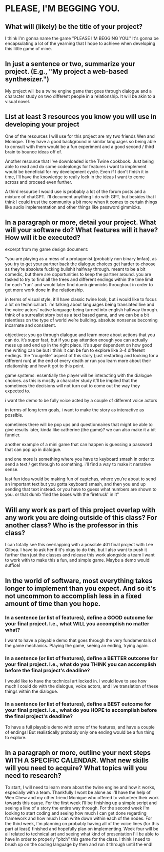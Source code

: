 # PLEASE, I'M BEGGING YOU.

## What will (likely) be the title of your project?

I think I'm gonna name the game "PLEASE I'M BEGGING YOU." It's gonna be encapsulating a lot of the yearning that I hope to achieve when developing this little game of mine.

## In just a sentence or two, summarize your project. (E.g., "My project a web-based synthesizer.")

My project will be a twine engine game that goes through dialogue and a character study on two different people in a relationship. It will be akin to a visual novel.

## List at least 3 resources you know you will use in developing your project

One of the resources I will use for this project are my two friends Wen and Monique. They have a good background in similar languages so being able to consult with them would be a fun experiment and a good second / third brain to bounce ideas off of.

Another resource that I've downloaded is the Twine cookbook. Just being able to read and do some codealongs for features i want to implement would be beneficial for my development cycle. Even if I don't finish it in time, I'll have the knowledge to really lock in the ideas I want to come across and proceed even further.

A third resource I would use is probably a lot of the forum posts and a mixture of chatGPT. I'll document anything I do with GPT, but besides that I think I could trust the community a bit more when it comes to certain things like audio implementation and other things like password gimmicks.

## In a paragraph or more, detail your project. What will your software do? What features will it have? How will it be executed?

excerpt from my game design document:

"you are playing as a mess of a protagonist (probably non binary lmfao), as you try to get your partner back the dialogue choices get harder to choose as they’re absolute fucking bullshit halfway through. meant to be a bit comedic, but there are opportunities to keep the partner around. you are tasked to try to find all the trees and different endings within the time limit for each “run” and would later find dumb gimmicks throughout in order to get more work done in the relationship.

in terms of visual style, it'll have classic twine look, but i would like to focus a lot on technical art. i’m talking about languages being translated live and the voice actors’ native language being turned into english halfway through. think of a surrealist story but as a text based game, and we can be a bit relentless on the type of world we’re building. absolute nonsense becoming incarnate and consistent.

objectives: you go through dialogue and learn more about actions that you can do. it’s super fast, but if you pay attention enough you can actually mess up and end up in the right place. it’s super dependent on how good the writing can be but i think it can be fun to explore like 3-4 different endings. the “rougelite” aspect of this story (just restarting and looking for a different run) at the end of every death or run you learn more about their relationship and how it got to this point.

game systems: essentially the player will be interacting with the dialogue choices. as this is mostly a character study it’ll be implied that the sometimes the decisions will not turn out to come out the way they expected to. 

i want the demo to be fully voice acted by a couple of different voice actors

in terms of long term goals, i want to make the story as interactive as possible.

sometimes there will be pop ups and questionnaires that might be able to give results later, kinda like catherine (the game)? we can also make it a bit funnier.

another example of a mini game that can happen is guessing a password that can pop up in dialogue.

and one more is something where you have to keyboard smash in order to send a text / get through to something. i'll find a way to make it narrative sense.

last fun idea would be making fun of captchas, where you’re about to send an important text but you gotta keyboard smash, and then you end up sending that text instead. or you have to guess what numbers are shown to you. or that dumb 'find the boxes with the firetruck' in it"

## Will any work as part of this project overlap with any work you are doing outside of this class? For another class? Who is the professor in this class?

I can totally see this overlapping with a possible 401 final project with Lee Gilboa. I have to ask her if it's okay to do this, but I also want to push it further than just the classes and release this work alongside a team I want to work with to make this a fun, and simple game. Maybe a demo would suffice!

## In the world of software, most everything takes longer to implement than you expect. And so it's not uncommon to accomplish less in a fixed amount of time than you hope.

### In a sentence (or list of features), define a GOOD outcome for your final project. I.e., what WILL you accomplish no matter what?

I want to have a playable demo that goes through the very fundamentals of the game mechanics. Playing the game, seeing an ending, trying again. 

### In a sentence (or list of features), define a BETTER outcome for your final project. I.e., what do you THINK you can accomplish before the final project's deadline?

I would like to have the technical art locked in. I would love to see how much I could do with the dialogue, voice actors, and live translation of these things within the dialogue.

### In a sentence (or list of features), define a BEST outcome for your final project. I.e., what do you HOPE to accomplish before the final project's deadline?

To have a full playable demo with some of the features, and have a couple of endings! But realistically probably only one ending would be a fun thing to explore.

## In a paragraph or more, outline your next steps WITH A SPECIFIC CALENDAR. What new skills will you need to acquire? What topics will you need to research?

To start, I will need to learn more about the twine engine and how it works, especially with a team. Thankfully I wont be alone as I'll have the help of Wen Chew and my other friend Monique who offered to volunteer their work towards this cause. For the first week I'll be finishing up a simple script and seeing a line of a story the entire way through. For the second week I'm looking to start coding and seeing how much I can get done regarding framework and how much I can write down within each of the nodes. For the third week, I'm planning on probably having all of the voice lines (for this part at least) finished and hopefully plan on implementing. Week four will be all related to technical art and seeing what kind of presentation I'll be able to have in order to properly "pitch" this game for the class. I think I need to brush up on the coding language by then and run it through until the end!
